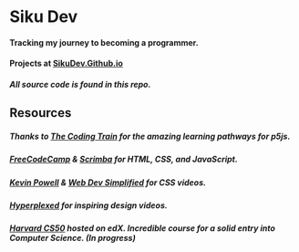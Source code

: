 # Siku Dev

#### Tracking my journey to becoming a programmer.

#### Projects at [SikuDev.Github.io](sikudev.github.io)
##### All source code is found in this repo.

## Resources
##### Thanks to [The Coding Train](thecodingtrain.com) for the amazing learning pathways for __p5js__.

##### [FreeCodeCamp](freecodecamp.org) & [Scrimba](scrimba.com) for HTML, CSS, and JavaScript.

##### [Kevin Powell](youtube.com/@KevinPowell) & [Web Dev Simplified](youtube.com/@WebDevSimplified) for CSS videos.

##### [Hyperplexed](youtube.com/@Hyperplexed) for inspiring design videos.

##### [Harvard CS50](edx.org/cs50) hosted on edX. Incredible course for a solid entry into Computer Science. **(In progress)**